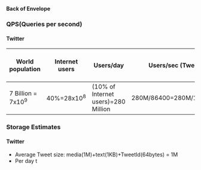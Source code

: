 **Back of Envelope**

### QPS(Queries per second)
#### Twitter
|World population|Internet users|Users/day|Users/sec (Tweets/sec)|Peak Day Tweets (`*2`)|
|---|---|---|---|---|
|7 Billion = 7x10<sup>9</sup>|40%=28x10<sup>8</sup>|(10% of Internet users)=280 Million|280M/86400=280M/100000=2800|~6000|

### Storage Estimates
#### Twitter
- Average Tweet size: media(1M)+text(1KB)+TweetId(64bytes) = 1M
- Per day t
